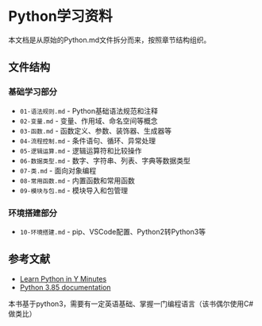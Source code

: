 # Python学习资料

本文档是从原始的Python.md文件拆分而来，按照章节结构组织。

## 文件结构

### 基础学习部分
- `01-语法规则.md` - Python基础语法规范和注释
- `02-变量.md` - 变量、作用域、命名空间等概念
- `03-函数.md` - 函数定义、参数、装饰器、生成器等
- `04-流程控制.md` - 条件语句、循环、异常处理
- `05-逻辑运算.md` - 逻辑运算符和比较操作
- `06-数据类型.md` - 数字、字符串、列表、字典等数据类型
- `07-类.md` - 面向对象编程
- `08-常用函数.md` - 内置函数和常用函数
- `09-模块与包.md` - 模块导入和包管理

### 环境搭建部分
- `10-环境搭建.md` - pip、VSCode配置、Python2转Python3等

## 参考文献

- [Learn Python in Y Minutes](https://learnxinyminutes.com/docs/python/)
- [Python 3.85 documentation](https://docs.python.org/3/)

本书基于python3，需要有一定英语基础、掌握一门编程语言（该书偶尔使用C#做类比） 